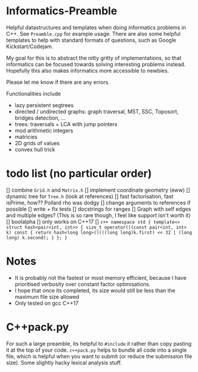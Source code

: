 # Informatics-Preamble
Helpful datastructures and templates when doing informatics problems in C++. See `Preamble.cpp`  for example usage. There are also some helpful templates to help with standard formats of questions, such as Google Kickstart/Codejam.

My goal for this is to abstract the nitty gritty of implementations, so that informatics can be focused towards solving interesting problems instead. Hopefully this also makes informatics more accessible to newbies.

Please let me know if there are any errors.

Functionalities include
 - lazy persistent segtrees
 - directed / undirected graphs: graph traversal, MST, SSC, Toposort, bridges detection, ...
 - trees: traversals + LCA with jump pointers
 - mod arithmetic integers
 - matricies
 - 2D grids of values
 - convex hull trick


# todo list (no particular order)
[] combine `Grid.h` and `Matrix.h`
[] implement coordinate geometry (eww)
[] dynamic tree for `Tree.h` (look at references)
[] fast factorisation, fast isPrime, how?? Pollard rho was dodgy
[] change arguments to references if possible
[] write + fix tests
[] docstrings for ranges
[] Graph with self edges and multiple edges? (This is so rare though, I feel like support isn't worth it)
[] boolalpha
[] only works on C++17
[] ```c++
namespace std {
	template<>
	struct hash<pair<int, int>> {
		size_t operator()(const pair<int, int> k) const {
			return hash<long long>()(((long long)k.first) << 32 | (long long) k.second);
		}
	};
}```

# Notes
 - It is probably not the fastest or most memory efficient, because I have prioritised verbosity over constant factor optimisations.
 - I hope that once its completed, its size would still be less than the maximum file size allowed
 - Only tested on gcc C++17

# C++pack.py
For such a large preamble, its helpful to `#include` it rather than copy pasting it at the
top of your code. `c++pack.py` helps to bundle all code into a single file, which is
helpful when you want to submit (or reduce the submission file size). Some slightly hacky
lexical analysis stuff.
